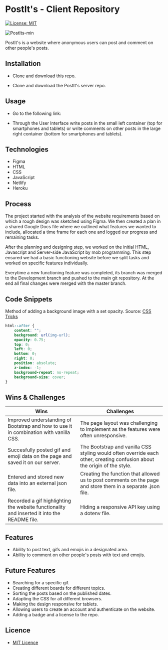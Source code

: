 # PostIt's - Client Repository

[![License: MIT](https://img.shields.io/badge/Licence-MIT-green.svg)](https://opensource.org/licenses/MIT)

![PostIts-min](https://user-images.githubusercontent.com/73439151/99552244-af7d2b00-29b4-11eb-962d-9877b1f5e6ae.gif)

PostIt's is a website where anonymous users can post and comment on other people's posts.

## Installation

* Clone and download this repo.

* Clone and download the PostIt's server repo.

## Usage 

* Go to the following link:

* Through the User Interface write posts in the small left container (top for smartphones and tablets) or write comments on other posts in the large right container (bottom for smartphones and tablets).


## Technologies

* Figma
* HTML
* CSS
* JavaScript
* Netlify
* Heroku


## Process

The project started with the analysis of the website requirements based on which a rough design was sketched using Figma. We then created a plan in a shared Google Docs file where we outlined what features we wanted to include, allocated a time frame for each one and logged our progress and remaining tasks.


After the planning and designing step, we worked on the initial HTML, Javascript and Server-side JavaScript by mob programming. This step ensured we had a basic functioning website before we split tasks and worked on specific features individually.

Everytime a new functioning feature was completed, its branch was merged to the Development branch and pushed to the main git repository. At the end all final changes were merged with the master branch.

## Code Snippets

Method of adding a background image with a set opacity. Source: [CSS Tricks](https://css-tricks.com/snippets/css/transparent-background-images/)

```CSS
html::after {
    content: "";
    background: url(img-url);
    opacity: 0.75;
    top: 0;
    left: 0;
    bottom: 0;
    right: 0;
    position: absolute;
    z-index: -1;
    background-repeat: no-repeat;
    background-size: cover;
}
```

## Wins & Challenges

Wins | Challenges
------------ | -------------
Improved understanding of Bootstrap and how to use it in combination with vanilla CSS. | The page layout was challenging to implement as the features were often unresponsive.
Succesfully posted gif and emoji data on the page and saved it on our server. | The Bootstrap and vanilla CSS styling would often override each other, creating confusion about the origin of the style.
Entered and stored new data into an external json file. | Creating the function that allowed us to post comments on the page and store them in a separate .json file.
Recorded a gif highlighting the website functionality and inserted it into the README file. | Hiding a responsive API key using a dotenv file.

## Features

* Ability to post text, gifs and emojis in a designated area.
* Ability to comment on other people's posts with text and emojis.

## Future Features

* Searching for a specific gif.
* Creating different boards for different topics.
* Sorting the posts based on the published dates.
* Adapting the CSS for all different browsers.
* Making the design responsive for tablets.
* Allowing users to create an account and authenticate on the website.
* Adding a badge and a license to the repo.

## Licence

* [MIT Licence](https://opensource.org/licenses/mit-license.php)